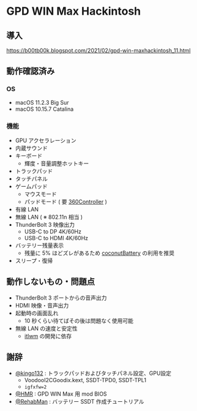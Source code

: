 # GPD WIN Max Hackintosh
## 導入
https://b00tb00k.blogspot.com/2021/02/gpd-win-maxhackintosh_11.html

## 動作確認済み
### OS
* macOS 11.2.3 Big Sur
* macOS 10.15.7 Catalina

### 機能
* GPU アクセラレーション
* 内蔵サウンド
* キーボード
  * 輝度・音量調整ホットキー
* トラックパッド
* タッチパネル
* ゲームパッド
  * マウスモード
  * パッドモード ( 要 [360Controller](https://github.com/360Controller/360Controller) )
* 有線 LAN
* 無線 LAN ( ※ 802.11n 相当 )
* ThunderBolt 3 映像出力
  * USB-C to DP 4K/60Hz
  * USB-C to HDMI 4K/60Hz
* バッテリー残量表示
  * 残量に 5% ほどズレがあるため [coconutBattery](https://coconut-flavour.com/coconutbattery/) の利用を推奨
* スリープ・復帰

## 動作しないもの・問題点
* ThunderBolt 3 ポートからの音声出力
* HDMI 映像・音声出力
* 起動時の画面乱れ
  * 10 秒くらい待てばその後は問題なく使用可能
* 無線 LAN の速度と安定性
  * [itlwm](https://github.com/OpenIntelWireless/itlwm) の開発に依存

## 謝辞
* [@kingo132](https://github.com/kingo132/GPD-Win-Max-Hackintosh) : トラックパッドおよびタッチパネル設定、GPU設定
  * VoodooI2CGoodix.kext, SSDT-TPD0, SSDT-TPL1
  * `igfxfw=2`
* [@HMR](https://www.youtube.com/watch?v=WiP-NJGIKOs) : GPD WIN Max 用 mod BIOS
* [@RehabMan](https://www.tonymacx86.com/threads/guide-using-clover-to-hotpatch-acpi.200137/#post-1308261) : バッテリー SSDT 作成チュートリアル
